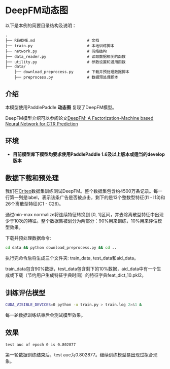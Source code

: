 
# DeepFM动态图

以下是本例的简要目录结构及说明：

```text
.
├── README.md                       # 文档
├── train.py                        # 本地训练脚本
├── network.py                      # 网络结构
├── data_reader.py                  # 读取数据相关的函数
├── utility.py                      # 参数设置和通用函数
├── data/
    ├── download_preprocess.py      # 下载并预处理数据脚本
    ├── preprocess.py               # 数据预处理脚本

```

## 介绍
本模型使用PaddlePaddle **动态图** 复现了DeepFM模型。

DeepFM模型介绍可以参阅论文[DeepFM: A Factorization-Machine based Neural Network for CTR Prediction](https://arxiv.org/abs/1703.04247)

## 环境
- **目前模型库下模型均要求使用PaddlePaddle 1.6及以上版本或适当的develop版本**

## 数据下载和预处理

我们在[Criteo](https://www.kaggle.com/c/criteo-display-ad-challenge/)数据集训练测试DeepFM。整个数据集包含约4500万条记录。每一行第一列是label，表示该条广告是否被点击，剩下的是13个整数型特征(I1 - I13)和26个离散型特征(C1 - C26)。

通过min-max normalize将连续特征转换到 [0, 1]区间，并去除离散型特征中出现少于10次的特征。整个数据集被划分为两部分：90%用来训练，10%用来评估模型效果。

下载并预处理数据命令:
```bash
cd data && python download_preprocess.py && cd ..
```

执行完命令后将生成三个文件夹: train_data, test_data和aid_data。

train_data包含90%数据，test_data包含剩下的10%数据，aid_data中有一个生成或下载（节约用户生成特征字典时间）的特征字典feat_dict_10.pkl2。

## 训练评估模型

```bash
CUDA_VISIBLE_DEVICES=0 python -u train.py > train.log 2>&1 &
```

每一轮数据训练结束后会测试模型效果。

## 效果
```text
test auc of epoch 0 is 0.802877
```

第一轮数据训练结束后，test auc为0.802877。继续训练模型易出现过拟合现象。

